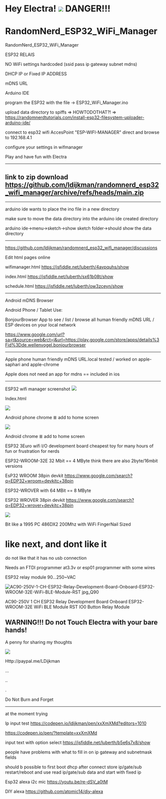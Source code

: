 # Hey Electra! <img src="https://github.com/ldijkman/randomnerd_esp32_wifi_manager/blob/main/data/Electra_192x192.png"> DANGER!!!
# RandomNerd_ESP32_WiFi_Manager
RandomNerd_ESP32_WiFi_Manager

ESP32 RELAIS

NO WiFi settings hardcoded  (ssid pass ip gateway subnet mdns)

DHCP IP or Fixed IP ADDRESS

mDNS URL

Arduino IDE

program the ESP32 with the file -> ESP32_WiFi_Manager.ino

upload data directory to spiffs => HOWTODOTHAT?! => https://randomnerdtutorials.com/install-esp32-filesystem-uploader-arduino-ide/

connect to esp32 wifi AccesPoint "ESP-WIFI-MANAGER" direct and browse to 192.168.4.1

configure your settings in wifmanager

Play and have fun with Electra

---
## link to zip download https://github.com/ldijkman/randomnerd_esp32_wifi_manager/archive/refs/heads/main.zip

---

arduino ide wants to place the ino file in a new directory

make sure to move the data directory into the arduino ide created directory

arduino ide->menu->sketch->show sketch folder->should show the data directory

---

https://github.com/ldijkman/randomnerd_esp32_wifi_manager/discussions


Edit html pages online

wifimanager.html https://jsfiddle.net/luberth/4avpquhs/show

index.html https://jsfiddle.net/luberth/sx61b08t/show

schedule.html https://jsfiddle.net/luberth/ow3zceyn/show


---

Android mDNS Browser

Android  Phone / Tablet Use:

BonjourBrowser App to see / list / browse all human friendly mDNS URL / ESP devices on your local network 

https://www.google.com/url?sa=t&source=web&rct=j&url=https://play.google.com/store/apps/details%3Fid%3Dde.wellenvogel.bonjourbrowser

---

Apple phone human friendly mDNS URL.local tested / worked on apple-saphari and apple-chrome

Apple does not need an app for mdns == included in ios

---
ESP32 wifi manager screenshot
<img src="https://github.com/ldijkman/randomnerd_esp32_wifi_manager/blob/main/Screenshot_ESP32_WiFi_Manager.jpg">

Index.html

<img src="https://github.com/ldijkman/randomnerd_esp32_wifi_manager/blob/main/Screenshot_20220114-200120_Chrome.jpg">

Android phone chrome  ≣  add to home screen

<img src="https://github.com/ldijkman/randomnerd_esp32_wifi_manager/blob/main/Screenshot_20220109-135523_One%20UI%20Home.jpg">

Android chrome ≣ add to home screen

ESP32 3Euro wifi I/O development board cheapest toy for many hours of fun or frustration for nerds

ESP32-WROOM-32E 32 Mbit == 4 MByte  think there are also 2byte/16mbit versions

EsP32 WROOM 38pin devkit https://www.google.com/search?q=EDP32+wroom+devkitc+38pin

ESP32-WROVER with 64 MBit == 8 MByte

ESP32 WROVER 38pin devkit https://www.google.com/search?q=EDP32+wrover+devkitc+38pin

<img src="https://github.com/ldijkman/randomnerd_esp32_wifi_manager/blob/main/ESP32_Fingers.jpeg">

Bit like a 1995 PC 486DX2 200Mhz with WiFi FingerNail Sized

# like next, and dont like it

do not like that it has no usb connection

Needs an FTDI programmer at3.3v or esp01 programmer with some wires



ESP32 relay module 90...250~VAC



![AC90-250V-1-CH-ESP32-Relay-Development-Board-Onboard-ESP32-WROOM-32E-WiFi-BLE-Module-RST jpg_Q90](https://user-images.githubusercontent.com/45427770/147869576-b0d2661a-d553-4a80-832f-896d3b2ce9ca.jpg)

AC90-250V 1 CH ESP32 Relay Development Board Onboard ESP32-WROOM-32E WiFi BLE Module RST IO0 Button Relay Module

## WARNING!!! Do not Touch Electra with your bare hands!

A penny for sharing my thoughts

<img src="https://encrypted-tbn0.gstatic.com/images?q=tbn:ANd9GcRLNoeBfsrNTL5n1iIsYfQWDR0MopN59bRpxw&usqp=CAU">

Http://paypal.me/LDijkman

...

..

.

Do Not Burn and Forget

---
at the moment trying

Ip input test https://codepen.io/ldijkman/pen/xxXmXMd?editors=1010

https://codepen.io/pen/?template=xxXmXMd

input text with option select https://jsfiddle.net/luberth/b5e6s7x8/show

people have problems with what to fill in on ip gateway and subnetmask fields

should b possible to first boot dhcp after connect store ip/gate/sub restart/reboot and use read ip/gate/sub data and start with fixed ip

Esp32 alexa i2c mic https://youtu.be/re-dSV_a0tM

DIY alexa https://github.com/atomic14/diy-alexa
